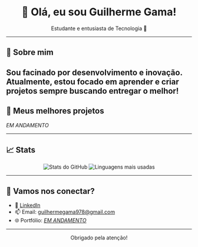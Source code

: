 <style>
  background-color: black;
</style>

<h1 align="center">👋 Olá, eu sou Guilherme Gama!</h1>
<p align="center">Estudante e entusiasta de Tecnologia 🚀</p>

---

## 👀 Sobre mim

Sou facinado por desenvolvimento e inovação. Atualmente, estou focado em aprender e criar projetos sempre buscando entregar o melhor!
---

## 📌 Meus melhores projetos

_EM ANDAMENTO_

---

## 📈 Stats

<p align="center">
  <img src="https://github-readme-stats.vercel.app/api?username=guilhermegama159&show_icons=true&theme=radical" alt="Stats do GitHub" />
  <img src="https://github-readme-stats.vercel.app/api/top-langs/?username=guilhermegama159&layout=compact&theme=radical" alt="Linguagens mais usadas" />
</p>

---

## 🤝 Vamos nos conectar?

- 💼 [LinkedIn](https://www.linkedin.com/in/guilherme-gama-455317379/)
- 📫 Email: guilhermegama978@gmail.com
- 🌐 Portfólio: [_EM ANDAMENTO_](#)

---

<p align="center">Obrigado pela atenção!</p>

